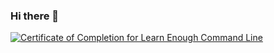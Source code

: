 ### Hi there 👋

<a href="https://www.learnenough.com/certificates/gonzo"><img src="https://www.learnenough.com/certificates/gonzo/command-line-tutorial.svg" alt="Certificate of Completion for Learn Enough Command Line"></a>

